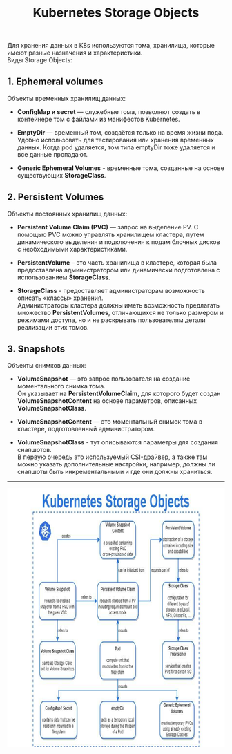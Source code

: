 <div align="center">
<H1>Kubernetes Storage Objects</H1>
</div>
<br>

Для хранения данных в K8s используются тома, хранилища, которые имеют разные назначения и характеристики.  
Виды Storage Objects:

## 1. Ephemeral volumes

Объекты временных хранилищ данных:

 - **СonfigMap и secret** — служебные тома, позволяют создать в контейнере том с файлами из манифестов Kubernetes.  

 - **EmptyDir** — временный том, создаётся только на время жизни пода. Удобно использовать для тестирования или хранения временных данных.
Когда pod удаляется, том типа emptyDir тоже удаляется и все данные пропадают.  

 - **Generic Ephemeral Volumes** - временные тома, созданные на основе существующих **StorageClass**.

## 2. Persistent Volumes

Объекты постоянных хранилищ данных:

 - **Persistent Volume Claim (PVC)** — запрос на выделение PV. С помощью PVC можно управлять хранилищем кластера, путем динамического выделения и подключения к подам блочных дисков с необходимыми характеристиками.

 - **PersistentVolume** – это часть хранилища в кластере, которая была предоставлена администратором или динамически подготовлена с использованием **StorageClass**.

 - **StorageClass** - предоставляет администраторам возможность описать «классы» хранения.  
Администраторы кластера должны иметь возможность предлагать множество **PersistentVolumes**, отличающихся не только размером и режимами доступа, но и не раскрывать пользователям детали реализации этих томов.

## 3. Snapshots

Объекты снимков данных:

- **VolumeSnapshot** — это запрос пользователя на создание моментального снимка тома.  
Он указывает на **PersistentVolumeClaim**, для которого будет создан **VolumeSnapshotContent** на основе параметров, описанных **VolumeSnapshotClass**.  

- **VolumeSnapshotContent** — это моментальный снимок тома в кластере, подготовленный администратором.  

- **VolumeSnapshotClass** - тут описываются параметры для создания снапшотов.  
В первую очередь это используемый CSI-драйвер, а также там можно указать дополнительные настройки, например, должны ли снапшоты быть инкрементальными и где они должны храниться.

---

<img src="https://github.com/AYaskuld/Kubernetes/blob/8196ef067d7d3706713efd5851d45a2cff9c7c55/images/k8s_storage_objects.jpg" width="1000" height="600" >

